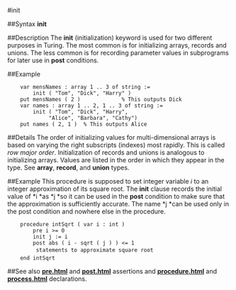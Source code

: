 
#init

##Syntax
**init**



##Description
The **init** (initialization) keyword is used for two different purposes in Turing. The most common is for initializing arrays, records and unions. The less common is for recording parameter values in subprograms for later use in **post** conditions.



##Example



        var mensNames : array 1 .. 3 of string :=
            init ( "Tom", "Dick", "Harry" )
        put mensNames ( 2 )             % This outputs Dick
        var names : array 1 .. 2, 1 .. 3 of string :=
            init ( "Tom", "Dick", "Harry",
                 "Alice", "Barbara", "Cathy")
        put names ( 2, 1 )  % This outputs Alice
##Details
The order of initializing values for multi-dimensional arrays is based on varying the right subscripts (indexes) most rapidly. This is called *row major order*. Initialization of records and unions is analogous to initializing arrays. Values are listed in the order in which they appear in the type. See **array**, **record**, and **union** types.



##Example
This procedure is supposed to set integer variable *i* to an integer approximation of its square root. The **init** clause records the initial value of *i *as *j *so it can be used in the **post** condition to make sure that the approximation is sufficiently accurate. The name *j *can be used only in the post condition and nowhere else in the procedure.


        procedure intSqrt ( var i : int )
            pre i >= 0
            init j := i
            post abs ( i - sqrt ( j ) ) <= 1
             statements to approximate square root
        end intSqrt
##See also
**[pre.html](pre)** and **[post.html](post)** assertions and **[procedure.html](procedure)** and **[process.html](process)** declarations.


